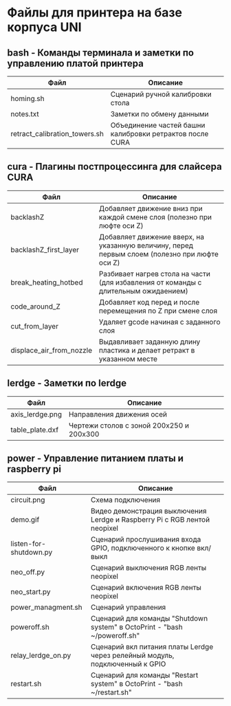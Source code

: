# Файлы для принтера на базе корпуса UNI

## bash - Команды терминала и заметки по управлению платой принтера
| Файл | Описание |
|------|----------|
| homing.sh | Сценарий ручной калибровки стола |
| notes.txt | Заметки по обмену данными |
| retract_calibration_towers.sh | Объединение частей башни калибровки ретрактов после CURA |

## cura - Плагины постпроцессинга для слайсера CURA
| Файл | Описание |
|------|----------|
| backlashZ | Добавляет движение вниз при каждой смене слоя (полезно при люфте оси Z) |
| backlashZ_first_layer | Добавляет движение вверх, на указанную величину, перед первым слоем (полезно при люфте оси Z) |
| break_heating_hotbed | Разбивает нагрев стола на части (для избавления от команды с длительным ожидаением) |
| code_around_Z | Добавляет код перед и после перемещения по Z при смене слоя |
| cut_from_layer | Удаляет gcode начиная с заданного слоя |
| displace_air_from_nozzle | Выдавливает заданную длину пластика и делает ретракт в указанном месте |

## lerdge - Заметки по lerdge
| Файл | Описание |
|------|----------|
| axis_lerdge.png | Направления движения осей |
| table_plate.dxf | Чертежи столов с зоной 200x250 и 200x300 |

## power - Управление питанием платы и raspberry pi
| Файл | Описание |
|------|----------|
| circuit.png | Схема подключения |
| demo.gif | Видео демонстрация выключения Lerdge и Raspberry Pi с RGB лентой neopixel |
| listen-for-shutdown.py | Сценарий прослушивания входа GPIO, подключенного к кнопке вкл/выкл|
| neo_off.py | Сценарий выключения RGB ленты neopixel |
| neo_start.py | Сценарий включения RGB ленты neopixel |
| power_managment.sh | Сценарий управления |
| poweroff.sh | Сценарий для команды "Shutdown system" в OctoPrint - "bash ~/poweroff.sh" |
| relay_lerdge_on.py | Сценарий вкл питания платы Lerdge через релейный модуль, подключенный к GPIO |
| restart.sh | Сценарий для команды "Restart system" в OctoPrint - "bash ~/restart.sh" |
